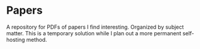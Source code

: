 # Papers
A repository for PDFs of papers I find interesting. Organized by subject matter.
This is a temporary solution while I plan out a more permanent self-hosting method.

